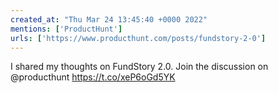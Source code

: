 ```yaml
---
created_at: "Thu Mar 24 13:45:40 +0000 2022"
mentions: ['ProductHunt']
urls: ['https://www.producthunt.com/posts/fundstory-2-0']
---
```


I shared my thoughts on FundStory 2.0. Join the discussion on @producthunt https://t.co/xeP6oGd5YK